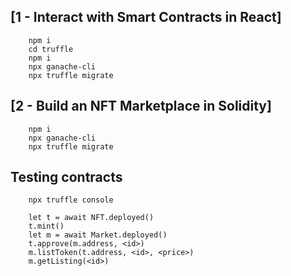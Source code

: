 ## [1 - Interact with Smart Contracts in React]

```
    npm i
    cd truffle
    npm i
    npx ganache-cli
    npx truffle migrate
```

## [2 - Build an NFT Marketplace in Solidity]

```
    npm i
    npx ganache-cli
    npx truffle migrate

```

## Testing contracts

```
    npx truffle console

    let t = await NFT.deployed()
    t.mint()
    let m = await Market.deployed()
    t.approve(m.address, <id>)
    m.listToken(t.address, <id>, <price>)
    m.getListing(<id>)
```
